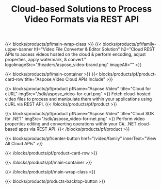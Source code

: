 ﻿---
title: Cloud-based Solutions to Process Video Formats via REST API 
weight: 40
url: /
---

{{< blocks/products/pf/main-wrap-class >}}
{{< blocks/products/pf/family-upper-banner h1="Video File Converter & Editor Solution" h2="Cloud REST APIs to access videos hosted on the cloud & perform encoding, adjust properties, apply watermark, & convert." logoImageSrc="/headers/aspose_video-brand.png" imageAlt="" >}}

{{< blocks/products/pf/main-container >}}
{{< blocks/products/pf/product-card-row title="Aspose.Video Cloud APIs Include" >}}

{{< blocks/products/pf/product pfName="Aspose.Video" title="Cloud for cURL" imgSrc="/sdk/aspose_video-for-curl.png" >}}
Fetch cloud-hosted video files to process and manipulate them within your applications using cURL via REST API.
{{< /blocks/products/pf/product >}}

{{< blocks/products/pf/product pfName="Aspose.Video" title="Cloud SDK for .NET" imgSrc="/sdk/aspose_video-for-net.png" >}}
Perform video properties editing and converting operations within your C#, .NET cloud-based apps via REST API.
{{< /blocks/products/pf/product >}}

{{< blocks/products/pf/center-button href="/video/family" innerText="View All Cloud APIs" >}}

{{< /blocks/products/pf/product-card-row >}}

{{< /blocks/products/pf/main-container >}}

{{< /blocks/products/pf/main-wrap-class >}}

{{< blocks/products/products-backtop-button >}}
